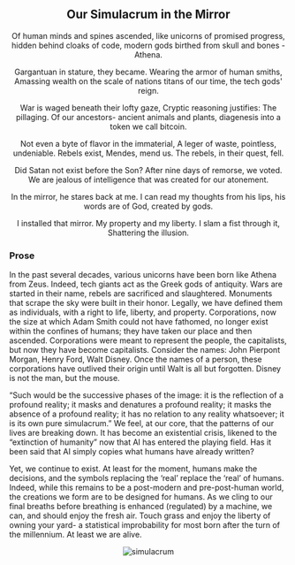 <div align="center">

## Our Simulacrum in the Mirror

Of human minds and spines ascended, 
like unicorns of promised progress,
hidden behind cloaks of code, modern gods 
birthed from skull and bones - Athena.

Gargantuan in stature, they became.
Wearing the armor of human smiths,
Amassing wealth on the scale of nations
titans of our time, the tech gods' reign.

War is waged beneath their lofty gaze,
Cryptic reasoning justifies: The pillaging.
Of our ancestors- ancient animals and plants,
diagenesis into a token we call bitcoin.

Not even a byte of flavor in the immaterial,
A leger of waste, pointless, undeniable.
Rebels exist, Mendes, mend us.
The rebels, in their quest, fell.

Did Satan not exist before the Son?
After nine days of remorse, we voted.
We are jealous of intelligence
that was created for our atonement. 

In the mirror, he stares back at me.
I can read my thoughts from his lips,
his words are of God,
created by gods.

I installed that mirror.
My property and my liberty.
I slam a fist through it,
Shattering the illusion.


</div>


### Prose

In the past several decades, various unicorns have been born like Athena from Zeus. Indeed, tech giants act as the Greek gods of antiquity. Wars are started in their name, rebels are sacrificed and slaughtered. Monuments that scrape the sky were built in their honor. Legally, we have defined them as individuals, with a right to life, liberty, and property. Corporations, now the size at which Adam Smith could not have fathomed, no longer exist within the confines of humans; they have taken our place and then ascended. Corporations were meant to represent the people, the capitalists, but now they have become capitalists. Consider the names: John Pierpont Morgan, Henry Ford, Walt Disney. Once the names of a person, these corporations have outlived their origin until Walt is all but forgotten. Disney is not the man, but the mouse.

“Such would be the successive phases of the image: it is the reflection of a profound reality; it masks and denatures a profound reality; it masks the absence of a profound reality; it has no relation to any reality whatsoever; it is its own pure simulacrum.” We feel, at our core, that the patterns of our lives are breaking down. It has become an existential crisis, likened to the “extinction of humanity” now that AI has entered the playing field. Has it been said that AI simply copies what humans have already written?
 
Yet, we continue to exist. At least for the moment, humans make the decisions, and the symbols replacing the ‘real’ replace the ‘real’ of humans. Indeed, while this remains to be a post-modern and pre-post-human world, the creations we form are to be designed for humans. As we cling to our final breaths before breathing is enhanced (regulated) by a machine, we can, and should enjoy the fresh air. Touch grass and enjoy the liberty of owning your yard- a statistical improbability for most born after the turn of the millennium. At least we are alive.


<div style="display: flex; align-items: center; justify-content: center; max-width: 100%;">
    <img src="/writing/images/simulacrum.png" alt="simulacrum" style="max-width: 100%; max-height: 100%;">
</div>
